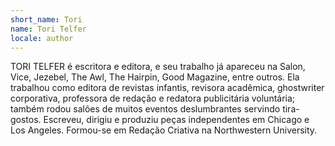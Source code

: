 ```yaml
---
short_name: Tori
name: Tori Telfer
locale: author
---
```

TORI TELFER é escritora e editora, e seu trabalho já apareceu na Salon, Vice, 
Jezebel, The Awl, The Hairpin, Good Magazine, entre outros. Ela trabalhou como 
editora de revistas infantis, revisora acadêmica, ghostwriter corporativa, professora 
de redação e redatora publicitária voluntária; também rodou salões de muitos eventos 
deslumbrantes servindo tira-gostos. Escreveu, dirigiu e produziu peças independentes 
em Chicago e Los Angeles. Formou-se em Redação Criativa na Northwestern University.